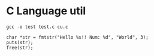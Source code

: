 # C Language util

```
gcc -o test test.c cu.c
```

```
char *str = fmtstr("Hello %s!! Num: %d", "World", 3);
puts(str);
free(str);
```


